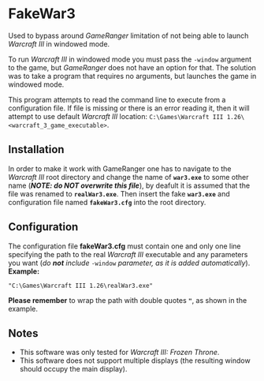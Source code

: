 # FakeWar3

Used to bypass around *GameRanger* limitation of not being able to launch *Warcraft III* in windowed mode.

To run *Warcraft III* in windowed mode you must pass the `-window` argument to the game, but *GameRanger* does not have an option for that. The solution was to take a program that requires no arguments, but launches the game in windowed mode.

This program attempts to read the command line to execute from a configuration file. If file is missing or there is an error reading it, then it will attempt to use default *Warcraft III* location: `C:\Games\Warcraft III 1.26\<warcraft_3_game_executable>`.

## Installation

In order to make it work with GameRanger one has to navigate to the *Warcraft III* root directory and change the name of **``war3.exe``** to some other name (***NOTE: do NOT overwrite this file***), by deafult it is assumed that the file was renamed to **``realWar3.exe``**. Then insert the fake **``war3.exe``** and configuration file named **``fakeWar3.cfg``** into the root directory.

## Configuration

The configuration file **fakeWar3.cfg** must contain one and only one line specifying the path to the real *Warcraft III* executable and any parameters you want (*do **not** include* ``-window`` *parameter, as it is added automatically*). **Example:**

```
"C:\Games\Warcraft III 1.26\realWar3.exe"
```

**Please remember** to wrap the path with double quotes **``"``**, as shown in the example.

## Notes

- This software was only tested for *Warcraft III: Frozen Throne*.
- This software does not support multiple displays (the resulting window should occupy the main display).
